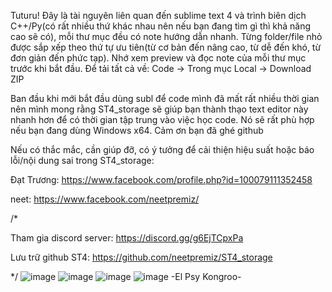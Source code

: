 Tuturu! Đây là tài nguyên liên quan đến sublime text 4 và trình biên dịch C++/Py(có rất nhiều thứ khác nhau nên nếu bạn đang tìm gì thì khả năng cao sẽ có), mỗi thư mục đều có note hướng dẫn nhanh. Từng folder/file nhỏ được sắp xếp theo thứ tự ưu tiên(từ cơ bản đến nâng cao, từ dễ đến khó, từ đơn giản đến phức tạp). Nhớ xem preview và đọc note của mỗi thư mục trước khi bắt đầu. Để tải tất cả về: Code -> Trong mục Local -> Download ZIP


Ban đầu khi mới bắt đầu dùng subl để code mình đã mất rất nhiều thời gian nên mình mong rằng ST4_storage sẽ giúp bạn thành thạo text editor này nhanh hơn để có thời gian tập trung vào việc học code. Nó sẽ rất phù hợp nếu bạn đang dùng Windows x64. Cảm ơn bạn đã ghé github


Nếu có thắc mắc, cần giúp đỡ, có ý tưởng để cải thiện hiệu suất hoặc báo lỗi/nội dung sai trong ST4_storage: 

Đạt Trương: https://www.facebook.com/profile.php?id=100079111352458

neet: https://www.facebook.com/neetpremiz/

    
/*


Tham gia discord server: https://discord.gg/g6EjTCpxPa


Lưu trữ github ST4: https://github.com/neetpremiz/ST4_storage

*/
![image](https://github.com/neetpremiz/ST4_storage/assets/116280555/4ade3824-bc8b-4c92-a38a-7cd93fa98387)
![image](https://github.com/neetpremiz/ST4_storage/assets/116280555/a285a197-5662-4504-8f31-41d4febcc719)
![image](https://github.com/neetpremiz/ST4_storage/assets/116280555/8586487e-f34f-47d1-9784-3d671e85d995)
![image](https://github.com/neetpremiz/ST4_storage/assets/116280555/ea9819f5-6344-4e24-a3e6-1460974c6d0d)
-El Psy Kongroo-
